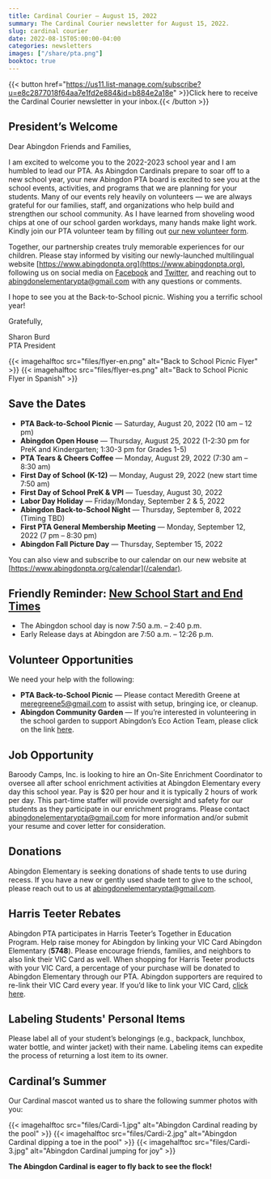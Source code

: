 ```yaml
---
title: Cardinal Courier — August 15, 2022
summary: The Cardinal Courier newsletter for August 15, 2022.
slug: cardinal courier
date: 2022-08-15T05:00:00-04:00
categories: newsletters
images: ["/share/pta.png"]
booktoc: true
---
```


{{< button href="https://us11.list-manage.com/subscribe?u=e8c2877018f64aa7e1fd2e884&id=b884e2a18e" >}}Click here to receive the Cardinal Courier newsletter in your inbox.{{< /button >}}

## President’s Welcome

Dear Abingdon Friends and Families,

I am excited to welcome you to the 2022-2023 school year and I am humbled to lead our PTA. As Abingdon Cardinals prepare to soar off to a new school year, your new Abingdon PTA board is excited to see you at the school events, activities, and programs that we are planning for your students. Many of our events rely heavily on volunteers — we are always grateful for our families, staff, and organizations who help build and strengthen our school community. As I have learned from shoveling wood chips at one of our school garden workdays, many hands make light work. Kindly join our PTA volunteer team by filling out [our new volunteer form](/volunteer/).

Together, our partnership creates truly memorable experiences for our children. Please stay informed by visiting our newly-launched multilingual website [https://www.abingdonpta.org](https://www.abingdonpta.org), following us on social media on [Facebook](https://www.facebook.com/AbingdonElementaryPTA) and [Twitter](https://twitter.com/abingdonpta), and reaching out to [abingdonelementarypta@gmail.com](mailto:abingdonelementarypta@gmail.com) with any questions or comments.

I hope to see you at the Back-to-School picnic. Wishing you a terrific school year!

Gratefully,

Sharon Burd  
PTA President

{{< imagehalftoc src="files/flyer-en.png" alt="Back to School Picnic Flyer" >}}
{{< imagehalftoc src="files/flyer-es.png" alt="Back to School Picnic Flyer in Spanish" >}}

## Save the Dates

- **PTA Back-to-School Picnic** — Saturday, August 20, 2022 (10 am – 12 pm)
- **Abingdon Open House** — Thursday, August 25, 2022 (1-2:30 pm for PreK and Kindergarten; 1:30-3 pm for Grades 1-5)
- **PTA Tears & Cheers Coffee** — Monday, August 29, 2022 (7:30 am – 8:30 am)
- **First Day of School (K-12)** — Monday, August 29, 2022 (new start time 7:50 am)
- **First Day of School PreK & VPI** — Tuesday, August 30, 2022
- **Labor Day Holiday** — Friday/Monday, September 2 & 5, 2022
- **Abingdon Back-to-School Night** — Thursday, September 8, 2022 (Timing TBD)
- **First PTA General Membership Meeting** — Monday, September 12, 2022 (7 pm – 8:30 pm)
- **Abingdon Fall Picture Day** — Thursday, September 15, 2022

You can also view and subscribe to our calendar on our new website at [https://www.abingdonpta.org/calendar](/calendar).

## Friendly Reminder: [New School Start and End Times](https://abingdon.apsva.us/post/new-school-start-and-end-times/)

- The Abingdon school day is now 7:50 a.m. – 2:40 p.m.
- Early Release days at Abingdon are 7:50 a.m. – 12:26 p.m.

## Volunteer Opportunities

We need your help with the following:

- **PTA Back-to-School Picnic** — Please contact Meredith Greene at [meregreene5@gmail.com](mailto:meregreene5@gmail.com) to assist with setup, bringing ice, or cleanup.
- **Abingdon Community Garden** — If you’re interested in volunteering in the school garden to support Abingdon’s Eco Action Team, please click on the link [here](https://us10.list-manage.com/subscribe?u=f9c2cb9188c78232702100f91&id=50d30d2a32).

## Job Opportunity

Baroody Camps, Inc. is looking to hire an On-Site Enrichment Coordinator to oversee all after school enrichment activities at Abingdon Elementary every day this school year. Pay is $20 per hour and it is typically 2 hours of work per day. This part-time staffer will provide oversight and safety for our students as they participate in our enrichment programs. Please contact [abingdonelementarypta@gmail.com](mailto:abingdonelementarypta@gmail.com) for more information and/or submit your resume and cover letter for consideration.

## Donations

Abingdon Elementary is seeking donations of shade tents to use during recess. If you have a new or gently used shade tent to give to the school, please reach out to us at [abingdonelementarypta@gmail.com](mailto:abingdonelementarypta@gmail.com).

## Harris Teeter Rebates

Abingdon PTA participates in Harris Teeter’s Together in Education Program. Help raise money for Abingdon by linking your VIC Card Abingdon Elementary (**5748**). Please encourage friends, families, and neighbors to also link their VIC Card as well. When shopping for Harris Teeter products with your VIC Card, a percentage of your purchase will be donated to Abingdon Elementary through our PTA. Abingdon supporters are required to re-link their VIC Card every year. If you’d like to link your VIC Card, [click here](https://docs.google.com/forms/d/e/1FAIpQLSeiAe72qt4qTb_b2xmB-TUZByVkD-QxfVNyFEEHGc6sGkFzYQ/viewform).

## Labeling Students' Personal Items

Please label all of your student’s belongings (e.g., backpack, lunchbox, water bottle, and winter jacket) with their name. Labeling items can expedite the process of returning a lost item to its owner.

## Cardinal’s Summer

Our Cardinal mascot wanted us to share the following summer photos with you:

{{< imagehalftoc src="files/Cardi-1.jpg" alt="Abingdon Cardinal reading by the pool" >}}
{{< imagehalftoc src="files/Cardi-2.jpg" alt="Abingdon Cardinal dipping a toe in the pool" >}}
{{< imagehalftoc src="files/Cardi-3.jpg" alt="Abingdon Cardinal jumping for joy" >}}

**The Abingdon Cardinal is eager to fly back to see the flock!**